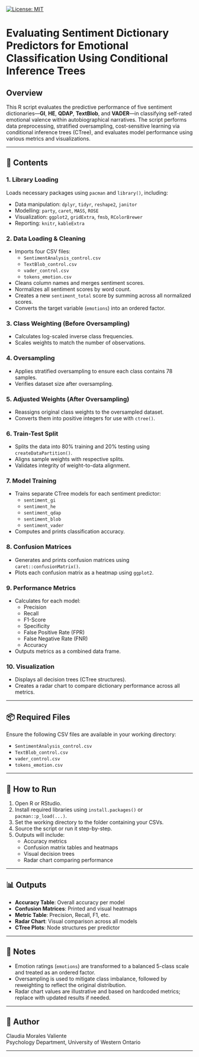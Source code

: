 [![License: MIT](https://img.shields.io/badge/License-MIT-yellow.svg)](https://opensource.org/licenses/MIT)

# Evaluating Sentiment Dictionary Predictors for Emotional Classification Using Conditional Inference Trees

## Overview  
This R script evaluates the predictive performance of five sentiment dictionaries—**GI**, **HE**, **QDAP**, **TextBlob**, and **VADER**—in classifying self-rated emotional valence within autobiographical narratives. The script performs data preprocessing, stratified oversampling, cost-sensitive learning via conditional inference trees (CTree), and evaluates model performance using various metrics and visualizations.

---

## 📁 Contents  

### 1. Library Loading  
Loads necessary packages using `pacman` and `library()`, including:
- Data manipulation: `dplyr`, `tidyr`, `reshape2`, `janitor`
- Modelling: `party`, `caret`, `MASS`, `ROSE`
- Visualization: `ggplot2`, `gridExtra`, `fmsb`, `RColorBrewer`
- Reporting: `knitr`, `kableExtra`

### 2. Data Loading & Cleaning  
- Imports four CSV files:  
  - `SentimentAnalysis_control.csv`  
  - `TextBlob_control.csv`  
  - `vader_control.csv`  
  - `tokens_emotion.csv`  
- Cleans column names and merges sentiment scores.
- Normalizes all sentiment scores by word count.
- Creates a new `sentiment_total` score by summing across all normalized scores.
- Converts the target variable (`emotions`) into an ordered factor.

### 3. Class Weighting (Before Oversampling)  
- Calculates log-scaled inverse class frequencies.
- Scales weights to match the number of observations.

### 4. Oversampling  
- Applies stratified oversampling to ensure each class contains 78 samples.
- Verifies dataset size after oversampling.

### 5. Adjusted Weights (After Oversampling)  
- Reassigns original class weights to the oversampled dataset.
- Converts them into positive integers for use with `ctree()`.

### 6. Train-Test Split  
- Splits the data into 80% training and 20% testing using `createDataPartition()`.
- Aligns sample weights with respective splits.
- Validates integrity of weight-to-data alignment.

### 7. Model Training  
- Trains separate CTree models for each sentiment predictor:
  - `sentiment_gi`
  - `sentiment_he`
  - `sentiment_qdap`
  - `sentiment_blob`
  - `sentiment_vader`
- Computes and prints classification accuracy.

### 8. Confusion Matrices  
- Generates and prints confusion matrices using `caret::confusionMatrix()`.
- Plots each confusion matrix as a heatmap using `ggplot2`.

### 9. Performance Metrics  
- Calculates for each model:
  - Precision
  - Recall
  - F1-Score
  - Specificity
  - False Positive Rate (FPR)
  - False Negative Rate (FNR)
  - Accuracy
- Outputs metrics as a combined data frame.

### 10. Visualization  
- Displays all decision trees (CTree structures).
- Creates a radar chart to compare dictionary performance across all metrics.

---

## 📦 Required Files  
Ensure the following CSV files are available in your working directory:

- `SentimentAnalysis_control.csv`
- `TextBlob_control.csv`
- `vader_control.csv`
- `tokens_emotion.csv`

---

## 🚀 How to Run  

1. Open R or RStudio.
2. Install required libraries using `install.packages()` or `pacman::p_load(...)`.
3. Set the working directory to the folder containing your CSVs.
4. Source the script or run it step-by-step.
5. Outputs will include:
   - Accuracy metrics
   - Confusion matrix tables and heatmaps
   - Visual decision trees
   - Radar chart comparing performance

---

## 📊 Outputs  

- **Accuracy Table**: Overall accuracy per model  
- **Confusion Matrices**: Printed and visual heatmaps  
- **Metric Table**: Precision, Recall, F1, etc.  
- **Radar Chart**: Visual comparison across all models  
- **CTree Plots**: Node structures per predictor  

---

## 📝 Notes  

- Emotion ratings (`emotions`) are transformed to a balanced 5-class scale and treated as an ordered factor.
- Oversampling is used to mitigate class imbalance, followed by reweighting to reflect the original distribution.
- Radar chart values are illustrative and based on hardcoded metrics; replace with updated results if needed.

---

## 🧠 Author  
Claudia Morales Valiente  
Psychology Department, University of Western Ontario

---

